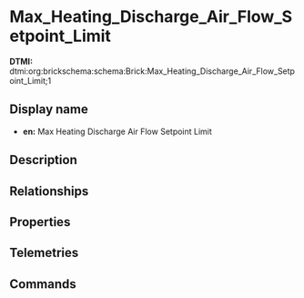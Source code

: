 # Max_Heating_Discharge_Air_Flow_Setpoint_Limit
**DTMI:** dtmi:org:brickschema:schema:Brick:Max_Heating_Discharge_Air_Flow_Setpoint_Limit;1
## Display name
- **en:** Max Heating Discharge Air Flow Setpoint Limit
## Description
## Relationships
## Properties
## Telemetries
## Commands
